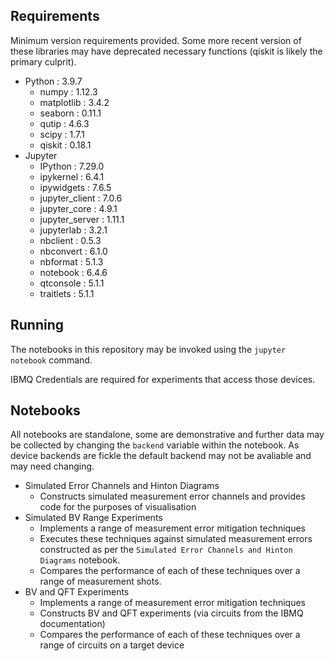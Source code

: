 

## Requirements ##

Minimum version requirements provided. Some more recent version of these 
libraries may have deprecated necessary functions (qiskit is likely the primary
 culprit).

 - Python             : 3.9.7
   - numpy            : 1.12.3
   - matplotlib       : 3.4.2
   - seaborn          : 0.11.1
   - qutip            : 4.6.3
   - scipy            : 1.7.1
   - qiskit           : 0.18.1
 - Jupyter
   - IPython          : 7.29.0
   - ipykernel        : 6.4.1
   - ipywidgets       : 7.6.5
   - jupyter_client   : 7.0.6
   - jupyter_core     : 4.9.1
   - jupyter_server   : 1.11.1
   - jupyterlab       : 3.2.1
   - nbclient         : 0.5.3
   - nbconvert        : 6.1.0
   - nbformat         : 5.1.3
   - notebook         : 6.4.6
   - qtconsole        : 5.1.1
   - traitlets        : 5.1.1

## Running ##

The notebooks in this repository may be invoked using the `jupyter notebook` 
command.

IBMQ Credentials are required for experiments that access those devices.


## Notebooks ##
All notebooks are standalone, some are demonstrative and further data may be
collected by changing the `backend` variable within the notebook. As device
backends are fickle the default backend may not be avaliable and may need 
changing.

 - Simulated Error Channels and Hinton Diagrams
   - Constructs simulated measurement error channels and provides code for the purposes of visualisation 
 - Simulated BV Range Experiments
   - Implements a range of measurement error mitigation techniques
   - Executes these techniques against simulated measurement errors constructed as per the `Simulated Error Channels and Hinton Diagrams` notebook.
   - Compares the performance of each of these techniques over a range of measurement shots.
 - BV and QFT Experiments
   - Implements a range of measurement error mitigation techniques
   - Constructs BV and QFT experiments (via circuits from the IBMQ documentation)
   - Compares the performance of each of these techniques over a range of circuits on a target device






